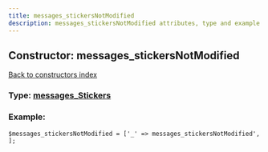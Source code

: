 ```yaml
---
title: messages_stickersNotModified
description: messages_stickersNotModified attributes, type and example
---
```

## Constructor: messages\_stickersNotModified  
[Back to constructors index](index.md)






### Type: [messages\_Stickers](../types/messages_Stickers.md)


### Example:

```
$messages_stickersNotModified = ['_' => messages_stickersNotModified', ];
```